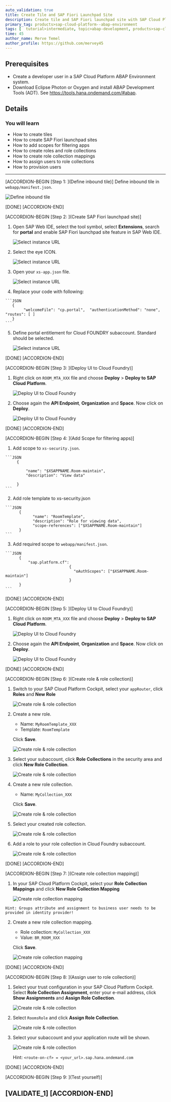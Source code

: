 ```yaml
---
auto_validation: true
title: Create Tile and SAP Fiori Launchpad Site
description: Create tile and SAP Fiori launchpad site with SAP Cloud Platform ABAP environment.
primary_tag: products>sap-cloud-platform--abap-environment
tags: [  tutorial>intermediate, topic>abap-development, products>sap-cloud-platform, tutorial>license ]
time: 45
author_name: Merve Temel
author_profile: https://github.com/mervey45
---
```


## Prerequisites  
 - Create a developer user in a SAP Cloud Platform ABAP Environment system.
 - Download Eclipse Photon or Oxygen and install ABAP Development Tools (ADT). See <https://tools.hana.ondemand.com/#abap>.

## Details
### You will learn  
  - How to create tiles
  - How to create SAP Fiori launchpad sites
  - How to add scopes for filtering apps
  - How to create roles and role collections
  - How to create role collection mappings
  - How to assign users to role collections
  - How to provision users

---

[ACCORDION-BEGIN [Step 1: ](Define inbound tile)]
Define inbound tile in `webapp/manifest.json`.

![Define inbound tile](tile.png)

[DONE]
[ACCORDION-END]

[ACCORDION-BEGIN [Step 2: ](Create SAP Fiori launchpad site)]
  1. Open SAP Web IDE, select the tool symbol, select **Extensions**, search for **portal** and enable SAP Fiori launchpad site feature in SAP Web IDE.

      ![Select instance URL](flp.png)

  2. Select the eye ICON.

      ![Select instance URL](flp2.png)

  3. Open your `xs-app.json` file.

      ![Select instance URL](flp3.png)

  4. Replace your code with following:

    ```JSON
       {  
            "welcomeFile": "cp.portal",  "authenticationMethod": "none",  "routes": [ ]
       }          
    ```

  5. Define portal entitlement for Cloud FOUNDRY subaccount. Standard should be selected.

      ![Select instance URL](flp4.png)

[DONE]
[ACCORDION-END]

[ACCORDION-BEGIN [Step 3: ](Deploy UI to Cloud Foundry)]

  1. Right click on `ROOM_MTA_XXX` file and choose **Deploy** > **Deploy to SAP Cloud Platform**.

      ![Deploy UI to Cloud Foundry](Deploy.png)


  2.  Choose again the **API Endpoint**, **Organization** and **Space**. Now click on **Deploy**.

      ![Deploy UI to Cloud Foundry](Deploy1.png)

[DONE]
[ACCORDION-END]

[ACCORDION-BEGIN [Step 4: ](Add Scope for filtering apps)]

  1. Add scope to `xs-security.json`.

    ```JSON
         {  

             "name": "$XSAPPNAME.Room-maintain",
             "description": "View data"

         }          
    ```


  2.  Add role template to xs-security.json

    ```JSON
          {
                "name": "RoomTemplate",
                "description": "Role for viewing data",
                "scope-references": ["$XSAPPNAME.Room-maintain"]
          }   
    ```

  3. Add required scope to `webapp/manifest.json`.

    ```JSON
          {
              "sap.platform.cf":
                                {		
                                  "oAuthScopes": ["$XSAPPNAME.Room-maintain"]
                                }
          }   
    ```

[DONE]
[ACCORDION-END]

[ACCORDION-BEGIN [Step 5: ](Deploy UI to Cloud Foundry)]

  1. Right click on `ROOM_MTA_XXX` file and choose **Deploy** > **Deploy to SAP Cloud Platform**.

      ![Deploy UI to Cloud Foundry](Deploy.png)


  2.  Choose again the **API Endpoint**, **Organization** and **Space**. Now click on **Deploy**.

      ![Deploy UI to Cloud Foundry](Deploy1.png)

[DONE]
[ACCORDION-END]


[ACCORDION-BEGIN [Step 6: ](Create role & role collection)]
  1. Switch to your SAP Cloud Platform Cockpit, select your `appRouter`, click **Roles** and **New Role**

      ![Create role & role collection](role.png)

  2. Create a new role.
     - Name: `MyRoomTemplate_XXX`
     - Template: `RoomTemplate`

     Click **Save**.

      ![Create role & role collection](role2.png)

  3. Select your subaccount, click **Role Collections** in the security area and click **New Role Collection**.

      ![Create role & role collection](role3.png)

  4. Create a new role collection.
     - Name: `MyCollection_XXX`

     Click **Save**.

      ![Create role & role collection](role4.png)


  5. Select your created role collection.

      ![Create role & role collection](role5.png)

  6. Add a role to your role collection in Cloud Foundry subaccount.

      ![Create role & role collection](role6.png)

[DONE]
[ACCORDION-END]

[ACCORDION-BEGIN [Step 7: ](Create role collection mapping)]
  1. In your SAP Cloud Platform Cockpit, select your **Role Collection Mappings** and click **New Role Collection Mapping**

      ![Create role collection mapping](mapping.png)

    Hint: Groups attribute and assignment to business user needs to be provided in identity provider!

  2. Create a new role collection mapping.
     - Role collection: `MyCollection_XXX`
     - Value: `BR_ROOM_XXX`

     Click **Save**.

      ![Create role collection mapping](mapping2.png)

[DONE]
[ACCORDION-END]


[ACCORDION-BEGIN [Step 8: ](Assign user to role collection)]
  1. Select your trust configuration in your SAP Cloud Platform Cockpit. Select **Role Collection Assignment**, enter your e-mail address, click **Show Assignments** and **Assign Role Collection**.

      ![Create role & role collection](collection.png)

  2. Select `RoomsRole` and click **Assign Role Collection**.

      ![Create role & role collection](collection2.png)

  3. Select your subaccount and your application route will be shown.

      ![Create role & role collection](collection3.png)

     Hint: `<route-on-cf> = <your_url>.sap.hana.ondemand.com`

[DONE]
[ACCORDION-END]

[ACCORDION-BEGIN [Step 9: ](Test yourself)]

[VALIDATE_1]
[ACCORDION-END]
---
